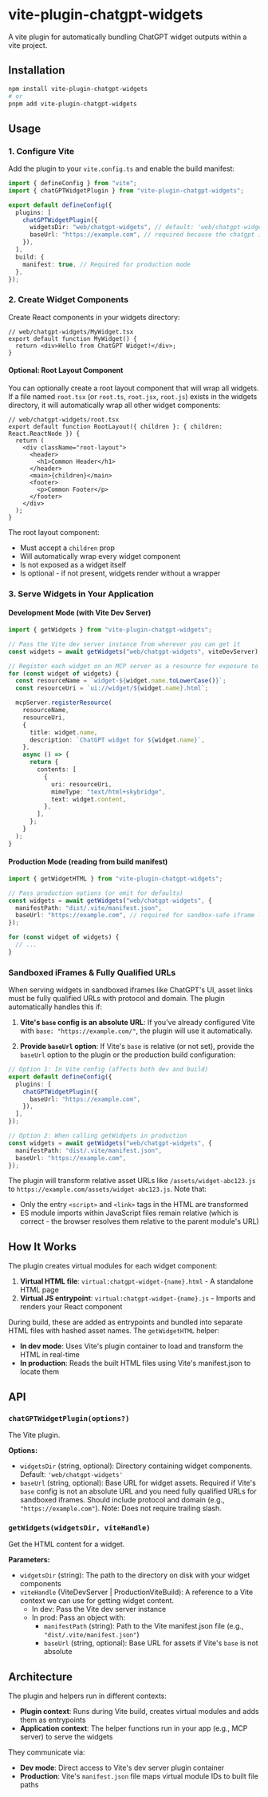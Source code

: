 # vite-plugin-chatgpt-widgets

A vite plugin for automatically bundling ChatGPT widget outputs within a vite project.

## Installation

```bash
npm install vite-plugin-chatgpt-widgets
# or
pnpm add vite-plugin-chatgpt-widgets
```

## Usage

### 1. Configure Vite

Add the plugin to your `vite.config.ts` and enable the build manifest:

```typescript
import { defineConfig } from "vite";
import { chatGPTWidgetPlugin } from "vite-plugin-chatgpt-widgets";

export default defineConfig({
  plugins: [
    chatGPTWidgetPlugin({
      widgetsDir: "web/chatgpt-widgets", // default: 'web/chatgpt-widgets'
      baseUrl: "https://example.com", // required because the chatgpt iframe is sandboxed and absolute URL links are required
    }),
  ],
  build: {
    manifest: true, // Required for production mode
  },
});
```

### 2. Create Widget Components

Create React components in your widgets directory:

```tsx
// web/chatgpt-widgets/MyWidget.tsx
export default function MyWidget() {
  return <div>Hello from ChatGPT Widget!</div>;
}
```

#### Optional: Root Layout Component

You can optionally create a root layout component that will wrap all widgets. If a file named `root.tsx` (or `root.ts`, `root.jsx`, `root.js`) exists in the widgets directory, it will automatically wrap all other widget components:

```tsx
// web/chatgpt-widgets/root.tsx
export default function RootLayout({ children }: { children: React.ReactNode }) {
  return (
    <div className="root-layout">
      <header>
        <h1>Common Header</h1>
      </header>
      <main>{children}</main>
      <footer>
        <p>Common Footer</p>
      </footer>
    </div>
  );
}
```

The root layout component:

- Must accept a `children` prop
- Will automatically wrap every widget component
- Is not exposed as a widget itself
- Is optional - if not present, widgets render without a wrapper

### 3. Serve Widgets in Your Application

#### Development Mode (with Vite Dev Server)

```typescript
import { getWidgets } from "vite-plugin-chatgpt-widgets";

// Pass the Vite dev server instance from wherever you can get it
const widgets = await getWidgets("web/chatgpt-widgets", viteDevServer);

// Register each widget on an MCP server as a resource for exposure to ChatGPT
for (const widget of widgets) {
  const resourceName = `widget-${widget.name.toLowerCase()}`;
  const resourceUri = `ui://widget/${widget.name}.html`;

  mcpServer.registerResource(
    resourceName,
    resourceUri,
    {
      title: widget.name,
      description: `ChatGPT widget for ${widget.name}`,
    },
    async () => {
      return {
        contents: [
          {
            uri: resourceUri,
            mimeType: "text/html+skybridge",
            text: widget.content,
          },
        ],
      };
    }
  );
}
```

#### Production Mode (reading from build manifest)

```typescript
import { getWidgetHTML } from "vite-plugin-chatgpt-widgets";

// Pass production options (or omit for defaults)
const widgets = await getWidgets("web/chatgpt-widgets", {
  manifestPath: "dist/.vite/manifest.json",
  baseUrl: "https://example.com", // required for sandbox-safe iframe links (see below)
});

for (const widget of widgets) {
  // ...
}
```

### Sandboxed iFrames & Fully Qualified URLs

When serving widgets in sandboxed iframes like ChatGPT's UI, asset links must be fully qualified URLs with protocol and domain. The plugin automatically handles this if:

1. **Vite's `base` config is an absolute URL**: If you've already configured Vite with `base: "https://example.com/"`, the plugin will use it automatically.

2. **Provide `baseUrl` option**: If Vite's `base` is relative (or not set), provide the `baseUrl` option to the plugin or the production build configuration:

```typescript
// Option 1: In Vite config (affects both dev and build)
export default defineConfig({
  plugins: [
    chatGPTWidgetPlugin({
      baseUrl: "https://example.com",
    }),
  ],
});

// Option 2: When calling getWidgets in production
const widgets = await getWidgets("web/chatgpt-widgets", {
  manifestPath: "dist/.vite/manifest.json",
  baseUrl: "https://example.com",
});
```

The plugin will transform relative asset URLs like `/assets/widget-abc123.js` to `https://example.com/assets/widget-abc123.js`. Note that:

- Only the entry `<script>` and `<link>` tags in the HTML are transformed
- ES module imports within JavaScript files remain relative (which is correct - the browser resolves them relative to the parent module's URL)

## How It Works

The plugin creates virtual modules for each widget component:

1. **Virtual HTML file**: `virtual:chatgpt-widget-{name}.html` - A standalone HTML page
2. **Virtual JS entrypoint**: `virtual:chatgpt-widget-{name}.js` - Imports and renders your React component

During build, these are added as entrypoints and bundled into separate HTML files with hashed asset names. The `getWidgetHTML` helper:

- **In dev mode**: Uses Vite's plugin container to load and transform the HTML in real-time
- **In production**: Reads the built HTML files using Vite's manifest.json to locate them

## API

### `chatGPTWidgetPlugin(options?)`

The Vite plugin.

**Options:**

- `widgetsDir` (string, optional): Directory containing widget components. Default: `'web/chatgpt-widgets'`
- `baseUrl` (string, optional): Base URL for widget assets. Required if Vite's `base` config is not an absolute URL and you need fully qualified URLs for sandboxed iframes. Should include protocol and domain (e.g., `"https://example.com"`). Note: Does not require trailing slash.

### `getWidgets(widgetsDir, viteHandle)`

Get the HTML content for a widget.

**Parameters:**

- `widgetsDir` (string): The path to the directory on disk with your widget components
- `viteHandle` (ViteDevServer | ProductionViteBuild): A reference to a Vite context we can use for getting widget content.
  - In dev: Pass the Vite dev server instance
  - In prod: Pass an object with:
    - `manifestPath` (string): Path to the Vite manifest.json file (e.g., `"dist/.vite/manifest.json"`)
    - `baseUrl` (string, optional): Base URL for assets if Vite's `base` is not absolute

## Architecture

The plugin and helpers run in different contexts:

- **Plugin context**: Runs during Vite build, creates virtual modules and adds them as entrypoints
- **Application context**: The helper functions run in your app (e.g., MCP server) to serve the widgets

They communicate via:

- **Dev mode**: Direct access to Vite's dev server plugin container
- **Production**: Vite's `manifest.json` file maps virtual module IDs to built file paths

